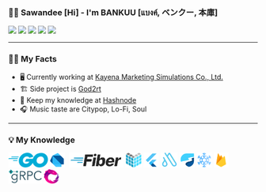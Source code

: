 ### 🙏🏽 Sawandee [Hi] - I'm BANKUU [แบงค์, ベンクー, 本庫]

<img src="https://img.shields.io/badge/-Website-348422?style=flat-square&amp;labelColor=348422&amp;logoColor=white&amp;logo=google chrome&amp;link=https://bankuu.info" style="max-width: 100%;"> <img src="https://img.shields.io/badge/-Github-171515?style=flat-square&amp;labelColor=171515&amp;logoColor=white&amp;logo=github&amp;link=https://github.com/bankuu" style="max-width: 100%;"> <img src="https://img.shields.io/badge/-Linkedin-0072b1?style=flat-square&amp;labelColor=0072b1&amp;logoColor=white&amp;logo=linkedin&amp;link=https://www.linkedin.com/in/bankuu" style="max-width: 100%;"> <img src="https://img.shields.io/badge/-Email-720e9e?style=flat-square&amp;labelColor=720e9e&amp;logoColor=white&amp;logo=yahoo&amp;link=mailto:ban.kuu@yahoo.com" style="max-width: 100%;"> <img src="https://img.shields.io/badge/-Hashnode-3662E3?style=flat-square&amp;labelColor=3662E3&amp;logoColor=white&amp;logo=hashnode&amp;link=https://blog.god2rt.com" style="max-width: 100%;">

---

### 🙋🏽 My Facts

- 🖥️ Currently working at [Kayena Marketing Simulations Co., Ltd.](https://kayena-simulations.io)
- 🏗️ Side project is [God2rt](https://god2rt.com)
- 📑 Keep my knowledge at [Hashnode](https://blog.god2rt.com)
- 🎧 Music taste are Citypop, Lo-Fi, Soul

---

### 💡 My Knowledge

<img src="packages/bankuu-info-resource/image/skill-golang.png" style="max-height: 30px;"/> <img src="packages/bankuu-info-resource/image/skill-dart.png" style="max-height: 30px;"/> <img src="packages/bankuu-info-resource/image/skill-other.png" style="max-height: 30px;"/> <img src="packages/bankuu-info-resource/image/skill-gofiber.png" style="max-height: 30px;"/> <img src="packages/bankuu-info-resource/image/skill-echo.png" style="max-height: 30px;"/> <img src="packages/bankuu-info-resource/image/skill-flutter.png" style="max-height: 30px;"/> <img src="packages/bankuu-info-resource/image/skill-autoroute.png" style="max-height: 30px;"/> <img src="packages/bankuu-info-resource/image/skill-riverpod.png" style="max-height: 30px;"/> <img src="packages/bankuu-info-resource/image/skill-freezed.png" style="max-height: 30px;"/> <img src="packages/bankuu-info-resource/image/skill-firebase.png" style="max-height: 30px;"/> <img src="packages/bankuu-info-resource/image/skill-grpc.png" style="max-height: 30px;"/> <img src="packages/bankuu-info-resource/image/skill-reactivex.png" style="max-height: 30px;"/>